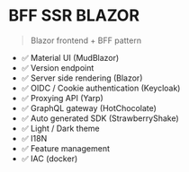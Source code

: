 # BFF SSR BLAZOR

> Blazor frontend + BFF pattern

* ✅ Material UI (MudBlazor)
* ✅ Version endpoint
* ✅ Server side rendering (Blazor)
* ✅ OIDC / Cookie authentication (Keycloak)
* ✅ Proxying API (Yarp)
* ✅ GraphQL gateway (HotChocolate)
* ✅ Auto generated SDK (StrawberryShake)
* ✅ Light / Dark theme
* ✅ I18N
* ✅ Feature management
* ✅ IAC (docker)
